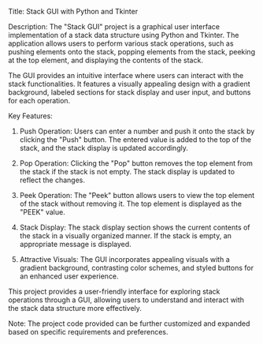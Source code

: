 Title: Stack GUI with Python and Tkinter

Description:
The "Stack GUI" project is a graphical user interface implementation of a stack data structure using Python and Tkinter. The application allows users to perform various stack operations, such as pushing elements onto the stack, popping elements from the stack, peeking at the top element, and displaying the contents of the stack.

The GUI provides an intuitive interface where users can interact with the stack functionalities. It features a visually appealing design with a gradient background, labeled sections for stack display and user input, and buttons for each operation.

Key Features:
1. Push Operation: Users can enter a number and push it onto the stack by clicking the "Push" button. The entered value is added to the top of the stack, and the stack display is updated accordingly.

2. Pop Operation: Clicking the "Pop" button removes the top element from the stack if the stack is not empty. The stack display is updated to reflect the changes.

3. Peek Operation: The "Peek" button allows users to view the top element of the stack without removing it. The top element is displayed as the "PEEK" value.

4. Stack Display: The stack display section shows the current contents of the stack in a visually organized manner. If the stack is empty, an appropriate message is displayed.

5. Attractive Visuals: The GUI incorporates appealing visuals with a gradient background, contrasting color schemes, and styled buttons for an enhanced user experience.

This project provides a user-friendly interface for exploring stack operations through a GUI, allowing users to understand and interact with the stack data structure more effectively.

Note: The project code provided can be further customized and expanded based on specific requirements and preferences.
